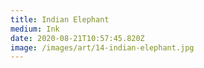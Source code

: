 ```yaml
---
title: Indian Elephant
medium: Ink
date: 2020-08-21T10:57:45.820Z
image: /images/art/14-indian-elephant.jpg
---
```

